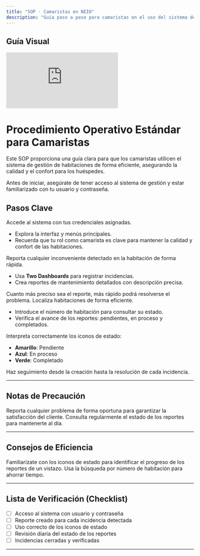 ```yaml
---
title: "SOP · Camaristas en NEIO"
description: "Guía paso a paso para camaristas en el uso del sistema de gestión de habitaciones"
---
```


## Guía Visual

<iframe
  className="w-full aspect-video rounded-xl"
  src="https://www.loom.com/embed/202d0e62331d4a9395ed4bf2d9aa53e7"
  title="Uso del sistema de gestión para camaristas"
  frameBorder="0"
  allow="accelerometer; autoplay; clipboard-write; encrypted-media; gyroscope; picture-in-picture"
  allowFullScreen
></iframe>

# Procedimiento Operativo Estándar para Camaristas

Este SOP proporciona una guía clara para que los camaristas utilicen el sistema de gestión de habitaciones de forma eficiente, asegurando la calidad y el confort para los huéspedes.

<Note>
Antes de iniciar, asegúrate de tener acceso al sistema de gestión y estar familiarizado con tu usuario y contraseña.
</Note>

## Pasos Clave

<Steps titleSize="h3">
  <Step title="Paso 1 · Introducción al Sistema de Gestión" icon="laptop" iconType="solid" stepNumber={1}>
    Accede al sistema con tus credenciales asignadas.
    <ul>
      <li>Explora la interfaz y menús principales.</li>
      <li>Recuerda que tu rol como camarista es clave para mantener la calidad y confort de las habitaciones.</li>
    </ul>
  </Step>

  <Step title="Paso 2 · Reportar Problemas de Habitaciones" icon="triangle-exclamation" iconType="solid" stepNumber={2}>
    Reporta cualquier inconveniente detectado en la habitación de forma rápida.
    <ul>
      <li>Usa <strong>Two Dashboards</strong> para registrar incidencias.</li>
      <li>Crea reportes de mantenimiento detallados con descripción precisa.</li>
    </ul>
    <Tip>
    Cuanto más preciso sea el reporte, más rápido podrá resolverse el problema.
    </Tip>
  </Step>

  <Step title="Paso 3 · Buscar Habitaciones por Número" icon="magnifying-glass" iconType="solid" stepNumber={3}>
    Localiza habitaciones de forma eficiente.
    <ul>
      <li>Introduce el número de habitación para consultar su estado.</li>
      <li>Verifica el avance de los reportes: pendientes, en proceso y completados.</li>
    </ul>
  </Step>

  <Step title="Paso 4 · Estado de los Reportes" icon="circle-check" iconType="solid" stepNumber={4}>
    Interpreta correctamente los iconos de estado:
    <ul>
      <li><strong>Amarillo</strong>: Pendiente</li>
      <li><strong>Azul</strong>: En proceso</li>
      <li><strong>Verde</strong>: Completado</li>
    </ul>
    <Info>
    Haz seguimiento desde la creación hasta la resolución de cada incidencia.
    </Info>
  </Step>
</Steps>

---

## Notas de Precaución

<Warning>
Reporta cualquier problema de forma oportuna para garantizar la satisfacción del cliente.
</Warning>

<Info>
Consulta regularmente el estado de los reportes para mantenerte al día.
</Info>

---

## Consejos de Eficiencia

<Tip>
Familiarízate con los iconos de estado para identificar el progreso de los reportes de un vistazo.
</Tip>

<Tip>
Usa la búsqueda por número de habitación para ahorrar tiempo.
</Tip>

---

## Lista de Verificación (Checklist)

- [ ] Acceso al sistema con usuario y contraseña
- [ ] Reporte creado para cada incidencia detectada
- [ ] Uso correcto de los iconos de estado
- [ ] Revisión diaria del estado de los reportes
- [ ] Incidencias cerradas y verificadas

---
